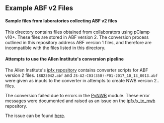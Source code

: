 ## Example ABF v2 Files

#### Sample files from laboratories collecting ABF v2 files

This directory contains files obtained from collaborators using pClamp v10+. These files are stored in ABF version 2. 
The conversion process outlined in this repository address ABF version 1 files, and therefore are incompatible with the files listed in this directory.



#### Attempts to use the Allen Institute's conversion pipeline

The Allen Institute's [ipfx repository](https://github.com/AllenInstitute/ipfx) contains converter scripts for ABF version 2 files. 
`18823042.abf` and `JS-A2-C03(350)-P01-2017_10_13_0013.abf` were given as inputs to the converter in attempts to create NWB version 2.. files.

The conversion failed due to errors in the [PyNWB](https://github.com/NeurodataWithoutBorders/pynwb) module. 
These error messages were documented and raised as an issue on the [ipfx/x_to_nwb](https://github.com/AllenInstitute/ipfx/tree/master/ipfx/x_to_nwb) repository.

The issue can be found [here](https://github.com/AllenInstitute/ipfx/issues/261).
